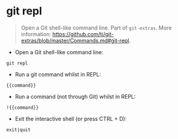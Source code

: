 # git repl

> Open a Git shell-like command line.
> Part of `git-extras`.
> More information: <https://github.com/tj/git-extras/blob/master/Commands.md#git-repl>.

- Open a Git shell-like command line:

`git repl`

- Run a git command whilst in REPL:

`{{command}}`

- Run a command (not through Git) whilst in REPL:

`!{{command}}`

- Exit the interactive shell (or press CTRL + D):

`exit|quit`
